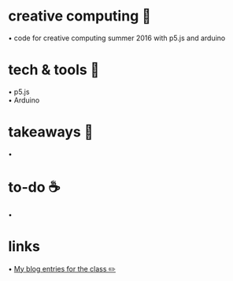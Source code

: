 # creative computing 🎨
• code for creative computing summer 2016 with p5.js and arduino

# tech & tools 🔧
• p5.js<br>
• Arduino

# takeaways 🔑
• 

# to-do ☕️
• 

# links 
• [My blog entries for the class ✏️](https://cc.nyuad.im/author/ashleytqy/ "Ashley's Blog Entries")
